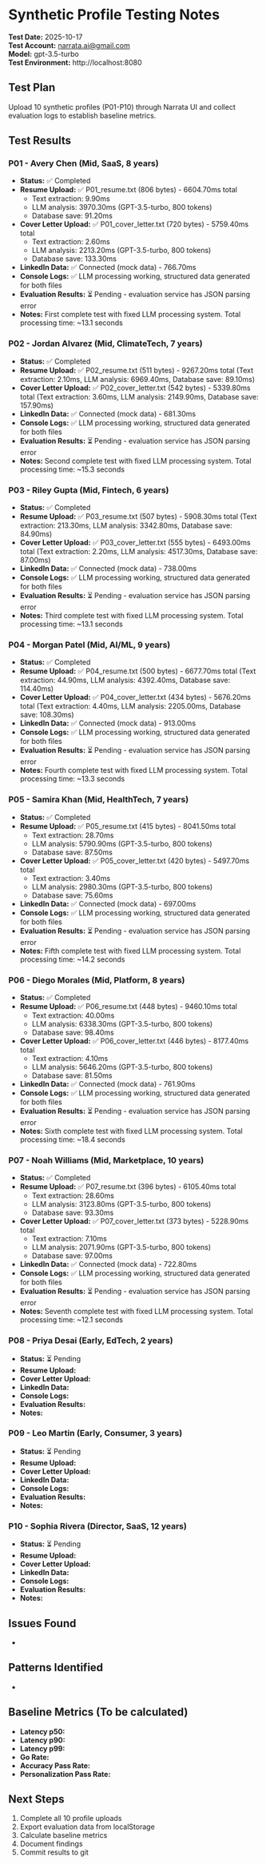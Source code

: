 # Synthetic Profile Testing Notes

**Test Date:** 2025-10-17  
**Test Account:** narrata.ai@gmail.com  
**Model:** gpt-3.5-turbo  
**Test Environment:** http://localhost:8080  

## Test Plan
Upload 10 synthetic profiles (P01-P10) through Narrata UI and collect evaluation logs to establish baseline metrics.

## Test Results

### P01 - Avery Chen (Mid, SaaS, 8 years)
- **Status:** ✅ Completed
- **Resume Upload:** ✅ P01_resume.txt (806 bytes) - 6604.70ms total
  - Text extraction: 9.90ms
  - LLM analysis: 3970.30ms (GPT-3.5-turbo, 800 tokens)
  - Database save: 91.20ms
- **Cover Letter Upload:** ✅ P01_cover_letter.txt (720 bytes) - 5759.40ms total
  - Text extraction: 2.60ms
  - LLM analysis: 2213.20ms (GPT-3.5-turbo, 800 tokens)
  - Database save: 133.30ms
- **LinkedIn Data:** ✅ Connected (mock data) - 766.70ms
- **Console Logs:** ✅ LLM processing working, structured data generated for both files
- **Evaluation Results:** ⏳ Pending - evaluation service has JSON parsing error
- **Notes:** First complete test with fixed LLM processing system. Total processing time: ~13.1 seconds

### P02 - Jordan Alvarez (Mid, ClimateTech, 7 years)
- **Status:** ✅ Completed
- **Resume Upload:** ✅ P02_resume.txt (511 bytes) - 9267.20ms total (Text extraction: 2.10ms, LLM analysis: 6969.40ms, Database save: 89.10ms)
- **Cover Letter Upload:** ✅ P02_cover_letter.txt (542 bytes) - 5339.80ms total (Text extraction: 3.60ms, LLM analysis: 2149.90ms, Database save: 157.90ms)
- **LinkedIn Data:** ✅ Connected (mock data) - 681.30ms
- **Console Logs:** ✅ LLM processing working, structured data generated for both files
- **Evaluation Results:** ⏳ Pending - evaluation service has JSON parsing error
- **Notes:** Second complete test with fixed LLM processing system. Total processing time: ~15.3 seconds

### P03 - Riley Gupta (Mid, Fintech, 6 years)
- **Status:** ✅ Completed
- **Resume Upload:** ✅ P03_resume.txt (507 bytes) - 5908.30ms total (Text extraction: 213.30ms, LLM analysis: 3342.80ms, Database save: 84.90ms)
- **Cover Letter Upload:** ✅ P03_cover_letter.txt (555 bytes) - 6493.00ms total (Text extraction: 2.20ms, LLM analysis: 4517.30ms, Database save: 87.00ms)
- **LinkedIn Data:** ✅ Connected (mock data) - 738.00ms
- **Console Logs:** ✅ LLM processing working, structured data generated for both files
- **Evaluation Results:** ⏳ Pending - evaluation service has JSON parsing error
- **Notes:** Third complete test with fixed LLM processing system. Total processing time: ~13.1 seconds

### P04 - Morgan Patel (Mid, AI/ML, 9 years)
- **Status:** ✅ Completed
- **Resume Upload:** ✅ P04_resume.txt (500 bytes) - 6677.70ms total (Text extraction: 44.90ms, LLM analysis: 4392.40ms, Database save: 114.40ms)
- **Cover Letter Upload:** ✅ P04_cover_letter.txt (434 bytes) - 5676.20ms total (Text extraction: 4.40ms, LLM analysis: 2205.00ms, Database save: 108.30ms)
- **LinkedIn Data:** ✅ Connected (mock data) - 913.00ms
- **Console Logs:** ✅ LLM processing working, structured data generated for both files
- **Evaluation Results:** ⏳ Pending - evaluation service has JSON parsing error
- **Notes:** Fourth complete test with fixed LLM processing system. Total processing time: ~13.3 seconds 

### P05 - Samira Khan (Mid, HealthTech, 7 years)
- **Status:** ✅ Completed
- **Resume Upload:** ✅ P05_resume.txt (415 bytes) - 8041.50ms total
  - Text extraction: 28.70ms
  - LLM analysis: 5790.90ms (GPT-3.5-turbo, 800 tokens)
  - Database save: 87.50ms
- **Cover Letter Upload:** ✅ P05_cover_letter.txt (420 bytes) - 5497.70ms total
  - Text extraction: 3.40ms
  - LLM analysis: 2980.30ms (GPT-3.5-turbo, 800 tokens)
  - Database save: 75.60ms
- **LinkedIn Data:** ✅ Connected (mock data) - 697.00ms
- **Console Logs:** ✅ LLM processing working, structured data generated for both files
- **Evaluation Results:** ⏳ Pending - evaluation service has JSON parsing error
- **Notes:** Fifth complete test with fixed LLM processing system. Total processing time: ~14.2 seconds 

### P06 - Diego Morales (Mid, Platform, 8 years)
- **Status:** ✅ Completed
- **Resume Upload:** ✅ P06_resume.txt (448 bytes) - 9460.10ms total
  - Text extraction: 40.00ms
  - LLM analysis: 6338.30ms (GPT-3.5-turbo, 800 tokens)
  - Database save: 98.40ms
- **Cover Letter Upload:** ✅ P06_cover_letter.txt (446 bytes) - 8177.40ms total
  - Text extraction: 4.10ms
  - LLM analysis: 5646.20ms (GPT-3.5-turbo, 800 tokens)
  - Database save: 81.50ms
- **LinkedIn Data:** ✅ Connected (mock data) - 761.90ms
- **Console Logs:** ✅ LLM processing working, structured data generated for both files
- **Evaluation Results:** ⏳ Pending - evaluation service has JSON parsing error
- **Notes:** Sixth complete test with fixed LLM processing system. Total processing time: ~18.4 seconds 

### P07 - Noah Williams (Mid, Marketplace, 10 years)
- **Status:** ✅ Completed
- **Resume Upload:** ✅ P07_resume.txt (396 bytes) - 6105.40ms total
  - Text extraction: 28.60ms
  - LLM analysis: 3123.80ms (GPT-3.5-turbo, 800 tokens)
  - Database save: 93.30ms
- **Cover Letter Upload:** ✅ P07_cover_letter.txt (373 bytes) - 5228.90ms total
  - Text extraction: 7.10ms
  - LLM analysis: 2071.90ms (GPT-3.5-turbo, 800 tokens)
  - Database save: 97.00ms
- **LinkedIn Data:** ✅ Connected (mock data) - 722.80ms
- **Console Logs:** ✅ LLM processing working, structured data generated for both files
- **Evaluation Results:** ⏳ Pending - evaluation service has JSON parsing error
- **Notes:** Seventh complete test with fixed LLM processing system. Total processing time: ~12.1 seconds 

### P08 - Priya Desai (Early, EdTech, 2 years)
- **Status:** ⏳ Pending
- **Resume Upload:** 
- **Cover Letter Upload:** 
- **LinkedIn Data:** 
- **Console Logs:** 
- **Evaluation Results:** 
- **Notes:** 

### P09 - Leo Martin (Early, Consumer, 3 years)
- **Status:** ⏳ Pending
- **Resume Upload:** 
- **Cover Letter Upload:** 
- **LinkedIn Data:** 
- **Console Logs:** 
- **Evaluation Results:** 
- **Notes:** 

### P10 - Sophia Rivera (Director, SaaS, 12 years)
- **Status:** ⏳ Pending
- **Resume Upload:** 
- **Cover Letter Upload:** 
- **LinkedIn Data:** 
- **Console Logs:** 
- **Evaluation Results:** 
- **Notes:** 

## Issues Found
- 

## Patterns Identified
- 

## Baseline Metrics (To be calculated)
- **Latency p50:** 
- **Latency p90:** 
- **Latency p99:** 
- **Go Rate:** 
- **Accuracy Pass Rate:** 
- **Personalization Pass Rate:** 

## Next Steps
1. Complete all 10 profile uploads
2. Export evaluation data from localStorage
3. Calculate baseline metrics
4. Document findings
5. Commit results to git
